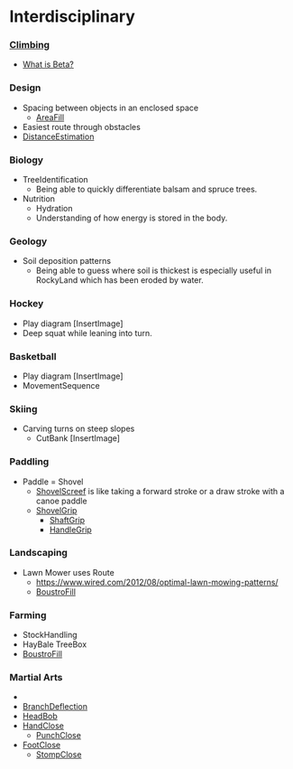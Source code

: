 # Interdisciplinary

### [Climbing]()

- [What is Beta?]()

### Design

- Spacing between objects in an enclosed space
    - [AreaFill]()
- Easiest route through obstacles
- [DistanceEstimation]()


### Biology

- TreeIdentification
    - Being able to quickly differentiate balsam and spruce trees.
- Nutrition
    - Hydration
    - Understanding of how energy is stored in the body.

### Geology

- Soil deposition patterns
    - Being able to guess where soil is thickest is especially useful in RockyLand which has been eroded by water.

### Hockey

- Play diagram [InsertImage]
- Deep squat while leaning into turn.

### Basketball

- Play diagram [InsertImage]
- MovementSequence

### Skiing

- Carving turns on steep slopes
    - CutBank [InsertImage]   
### Paddling

- Paddle = Shovel
    - [ShovelScreef]() is like taking a forward stroke or a draw stroke with a canoe paddle 
    - [ShovelGrip]()
        - [ShaftGrip]()
        - [HandleGrip]()

### Landscaping

- Lawn Mower uses Route
    - https://www.wired.com/2012/08/optimal-lawn-mowing-patterns/
    - [BoustroFill]() 

### Farming

- StockHandling
- HayBale TreeBox  
- [BoustroFill]()


### Martial Arts

- []()
- [BranchDeflection](/reference/Movement/PlantMovement/BranchDeflection)
- [HeadBob]()
- [HandClose]()
    - [PunchClose]()
- [FootClose]()
    - [StompClose]()
